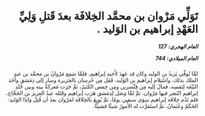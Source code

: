 <h1 dir="rtl">تَوَلِّي مَرْوان بن محمَّد الخِلافَة بعدَ قَتلِ وَلِيِّ العَهْدِ إبراهيم بن الوَليد .</h1>

<h5 dir="rtl">العام الهجري:  127

العام الميلادي: 744

</h5>

<p dir="rtl">لمَّا تُوفِّي يَزيدُ بن الوليد وكان قد عَهِدَ لأَخيهِ إبراهيم، فلمَّا سَمِع مَرْوانُ بن محمَّد بن عبدِ الملك بذلك، واسْتِلام إبراهيم بن الوَليد، قَفَل مِن خُرسان بالجزيرة وسار إلى دِمَشق وأَخَذ البَيْعَة لِنَفسِه، فمالَ إليه مِن قِنِّسرين ومِن حِمص الكثيرُ، ثمَّ جَرَت مَعركةٌ بينه وبين جُنْدِ إبراهيم انْتَصَر فيها مَرْوان، ثمَّ لمَّا وَصَل لِدِمَشق هَرَب إبراهيم وقَتَله عبدُ العزيز بن الحَجَّاج، فلم تَدُم خِلافَة إبراهيم سِوَى سبعين يومًا، ثمَّ بُويِعَ بالخِلافَة لمَرْوان بعدَ أن قُتِلَ وَلدَا الوَليدِ: الحَكَمُ وعُثمانُ، ثمَّ استَقرَّت له الأُمورُ شيئًا فشيئًا.</p></br>
